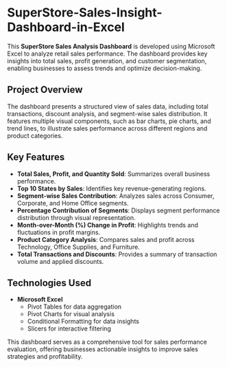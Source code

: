 # SuperStore-Sales-Insight-Dashboard-in-Excel


This **SuperStore Sales Analysis Dashboard** is developed using Microsoft Excel to analyze retail sales performance. The dashboard provides key insights into total sales, profit generation, and customer segmentation, enabling businesses to assess trends and optimize decision-making.  

## Project Overview  
The dashboard presents a structured view of sales data, including total transactions, discount analysis, and segment-wise sales distribution. It features multiple visual components, such as bar charts, pie charts, and trend lines, to illustrate sales performance across different regions and product categories.  

## Key Features  
- **Total Sales, Profit, and Quantity Sold**: Summarizes overall business performance.  
- **Top 10 States by Sales**: Identifies key revenue-generating regions.  
- **Segment-wise Sales Contribution**: Analyzes sales across Consumer, Corporate, and Home Office segments.  
- **Percentage Contribution of Segments**: Displays segment performance distribution through visual representation.  
- **Month-over-Month (%) Change in Profit**: Highlights trends and fluctuations in profit margins.  
- **Product Category Analysis**: Compares sales and profit across Technology, Office Supplies, and Furniture.  
- **Total Transactions and Discounts**: Provides a summary of transaction volume and applied discounts.  

## Technologies Used  
- **Microsoft Excel**  
  - Pivot Tables for data aggregation  
  - Pivot Charts for visual analysis  
  - Conditional Formatting for data insights  
  - Slicers for interactive filtering  

This dashboard serves as a comprehensive tool for sales performance evaluation, offering businesses actionable insights to improve sales strategies and profitability.
